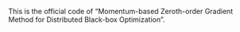 This is the official code of “Momentum-based Zeroth-order Gradient Method for Distributed Black-box Optimization”.
